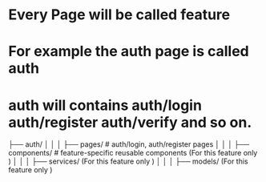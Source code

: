 # Every Page will be called feature

# For example the auth page is called auth

# auth will contains auth/login auth/register auth/verify and so on.

├── auth/
│ │ │ ├── pages/ # auth/login, auth/register pages
│ │ │ ├── components/ # feature-specific reusable components (For this feature only )
│ │ │ ├── services/ (For this feature only )
│ │ │ ├── models/ (For this feature only )
